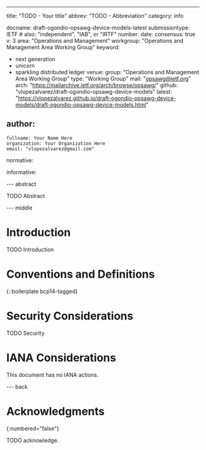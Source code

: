 ---
title: "TODO - Your title"
abbrev: "TODO - Abbreviation"
category: info

docname: draft-ogondio-opsawg-device-models-latest
submissiontype: IETF  # also: "independent", "IAB", or "IRTF"
number:
date:
consensus: true
v: 3
area: "Operations and Management"
workgroup: "Operations and Management Area Working Group"
keyword:
 - next generation
 - unicorn
 - sparkling distributed ledger
venue:
  group: "Operations and Management Area Working Group"
  type: "Working Group"
  mail: "opsawg@ietf.org"
  arch: "https://mailarchive.ietf.org/arch/browse/opsawg/"
  github: "vlopezalvarez/draft-ogondio-opsawg-device-models"
  latest: "https://vlopezalvarez.github.io/draft-ogondio-opsawg-device-models/draft-ogondio-opsawg-device-models.html"

author:
 -
    fullname: Your Name Here
    organization: Your Organization Here
    email: "vlopezalvarez@gmail.com"

normative:

informative:


--- abstract

TODO Abstract


--- middle

# Introduction

TODO Introduction


# Conventions and Definitions

{::boilerplate bcp14-tagged}


# Security Considerations

TODO Security


# IANA Considerations

This document has no IANA actions.


--- back

# Acknowledgments
{:numbered="false"}

TODO acknowledge.

